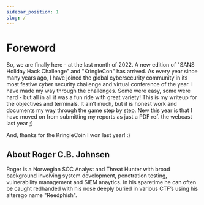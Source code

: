 ```yaml
---
sidebar_position: 1
slug: /
---
```


# Foreword

So, we are finally here - at the last month of 2022. A new edition of "SANS Holiday Hack Challenge" and "KringleCon" has arrived. As every year since many years ago, I have joined the global cybersecurity community in its most festive cyber security challenge and virtual conference of the year. I have made my way through the challenges. Some were easy, some were hard - but all in all it was a fun ride with great variety! This is my writeup for the objectives and terminals. It ain’t much, but it is honest work and documents my way through the game step by step. New this year is that I have moved on from submitting my reports as just a PDF ref. the webcast last year ;)

And, thanks for the KringleCoin I won last year! :)

##  About Roger C.B. Johnsen

Roger is a Norwegian SOC Analyst and Threat Hunter with broad background involving system development, penetration testing, vulnerability management and SIEM anaytics. In his sparetime he can often be caught redhanded with his nose deeply buried in various CTF’s using his alterego name "Reedphish".
